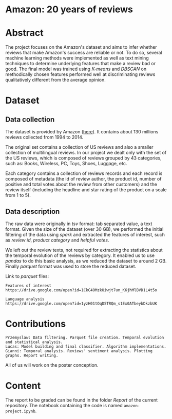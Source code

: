 # **Amazon: 20 years of reviews**


# Abstract

The project focuses on the Amazon's dataset and aims to infer whether reviews that make Amazon's success are reliable or not. 
To do so,  several machine learning methods were implemented as well as text mining techniques to determine underlying features that make a review bad or good. 
The final model was trained using *K-means* and *DBSCAN* on methodically chosen features performed well at discriminating reviews qualitatively different from the average opinion.


# Dataset

## Data collection
The dataset is provided by Amazon ([here](https://s3.amazonaws.com/amazon-reviews-pds/readme.htm)). It contains about 130 millions reviews collected from 1994 to 2014. 

The original set contains a collection of US reviews and also a smaller collection of multilingual reviews.
 In our project we dealt only with the set of the US reviews,
which is composed of reviews grouped by 43 categories, such as: Books, Wireless, PC, Toys, Shoes, Luggage, etc.

Each category contains a collection of reviews records and each record is composed of metadata (the id of review author, the product id, number of positive and total votes about the review from other customers) and the review itself (including the headline and star rating of the product on a scale from 1 to 5).

## Data description
The raw data were originally in *tsv* format: tab separated value, a text format. Given the size of the dataset (over 30 GB), we performed the initial filtering of the data
using *spark* and extracted the features of interest, such as  *review id*, *product category* and *helpful votes*.

We left out the review texts, not required for 
extracting the statistics about the temporal evolution of the reviews by category. 
It enabled us to use *pandas* to do this basic analysis, 
as we reduced the dataset to around 2 GB. Finally *parquet* format was used to store the reduced dataset.

Link to *parquet* files:
```
Features of interest
https://drive.google.com/open?id=1CkC4OMzkUiwjt7un_K6jhMlBVD1L4t5o

Language analysis
https://drive.google.com/open?id=1yzH01tOqDSTRQm_s1Ex0ATbeybDkzbUK

```

# Contributions
```
Przemyslaw: Data filtering. Parquet file creation. Temporal evolution and statistical analysis.
Lucas: Model building and final classifier. Algorithm implementations.
Gianni: Temporal analysis. Reviews' sentiment analysis. Plotting graphs. Report writing.

```
All of us will work on the poster conception.


# Content
The report to be graded can be found in the folder *Report* of the current repository.
The notebook containing the code is named `amazon-project.ipynb`.





